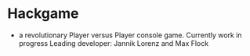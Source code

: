 # Hackgame
 - a revolutionary Player versus Player console game. Currently work in progress
Leading developer: Jannik Lorenz and Max Flock
